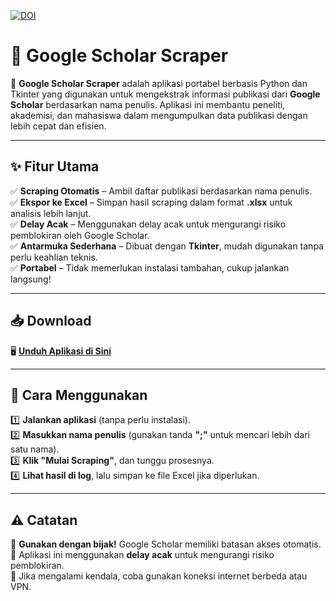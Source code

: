 
[![DOI](https://zenodo.org/badge/933523583.svg)](https://doi.org/10.5281/zenodo.14916821)

# 📌 Google Scholar Scraper  

🚀 **Google Scholar Scraper** adalah aplikasi portabel berbasis Python dan Tkinter yang digunakan untuk mengekstrak informasi publikasi dari **Google Scholar** berdasarkan nama penulis. Aplikasi ini membantu peneliti, akademisi, dan mahasiswa dalam mengumpulkan data publikasi dengan lebih cepat dan efisien.  

---

## ✨ Fitur Utama  
✅ **Scraping Otomatis** – Ambil daftar publikasi berdasarkan nama penulis.  
✅ **Ekspor ke Excel** – Simpan hasil scraping dalam format **.xlsx** untuk analisis lebih lanjut.  
✅ **Delay Acak** – Menggunakan delay acak untuk mengurangi risiko pemblokiran oleh Google Scholar.  
✅ **Antarmuka Sederhana** – Dibuat dengan **Tkinter**, mudah digunakan tanpa perlu keahlian teknis.  
✅ **Portabel** – Tidak memerlukan instalasi tambahan, cukup jalankan langsung!  

---

## 📥 Download  
🖥 **[Unduh Aplikasi di Sini](https://github.com/zatailm/gss/releases)**  

---

## 📌 Cara Menggunakan  
1️⃣ **Jalankan aplikasi** (tanpa perlu instalasi).  
2️⃣ **Masukkan nama penulis** (gunakan tanda **";"** untuk mencari lebih dari satu nama).  
3️⃣ **Klik "Mulai Scraping"**, dan tunggu prosesnya.  
4️⃣ **Lihat hasil di log**, lalu simpan ke file Excel jika diperlukan.  

---

## ⚠️ Catatan  
🔹 **Gunakan dengan bijak!** Google Scholar memiliki batasan akses otomatis.  
🔹 Aplikasi ini menggunakan **delay acak** untuk mengurangi risiko pemblokiran.  
🔹 Jika mengalami kendala, coba gunakan koneksi internet berbeda atau VPN.  
